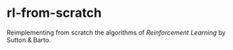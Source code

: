 # rl-from-scratch
Reimplementing from scratch the algorithms of _Reinforcement Learning_ by Sutton & Barto.
